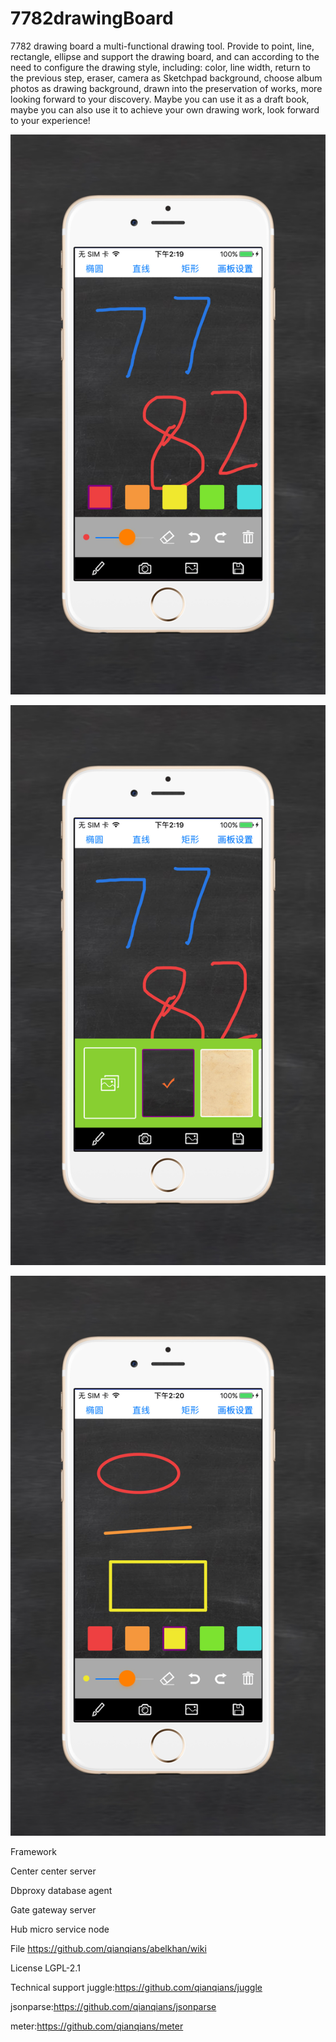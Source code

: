 # 7782drawingBoard


7782 drawing board a multi-functional drawing tool.
Provide to point, line, rectangle, ellipse and support the drawing board, and can according to the need to configure the drawing style, including: color, line width, return to the previous step, eraser, camera as Sketchpad background, choose album photos as drawing background, drawn into the preservation of works, more looking forward to your discovery. Maybe you can use it as a draft book, maybe you can also use it to achieve your own drawing work, look forward to your experience!



![Alt text](https://github.com/appdev-supports/7782drawingBoard/blob/master/1.jpg)

![Alt text](https://github.com/appdev-supports/7782drawingBoard/blob/master/2.jpg)

![Alt text](https://github.com/appdev-supports/7782drawingBoard/blob/master/3.jpg)





Framework

Center center server

Dbproxy database agent

Gate gateway server

Hub micro service node

File
https://github.com/qianqians/abelkhan/wiki

License
LGPL-2.1

Technical support
juggle:https://github.com/qianqians/juggle

jsonparse:https://github.com/qianqians/jsonparse

meter:https://github.com/qianqians/meter
